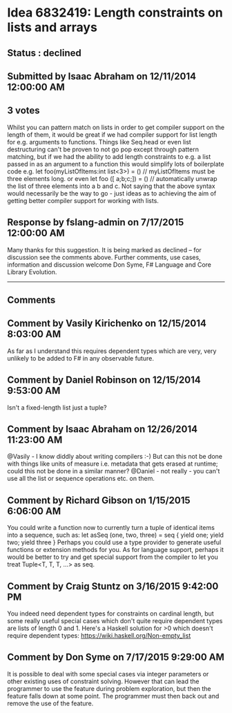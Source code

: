 # Idea 6832419: Length constraints on lists and arrays #

## Status : declined

## Submitted by Isaac Abraham on 12/11/2014 12:00:00 AM

## 3 votes

Whilst you can pattern match on lists in order to get compiler support on the length of them, it would be great if we had compiler support for list length for e.g. arguments to functions. Things like Seq.head or even list destructuring can't be proven to not go pop except through pattern matching, but if we had the ability to add length constraints to e.g. a list passed in as an argument to a function this would simplify lots of boilerplate code e.g.
let foo(myListOfItems:int list<3>) = () // myListOfItems must be three elements long.
or even
let foo ([ a;b;c;]) = () // automatically unwrap the list of three elements into a b and c.
Not saying that the above syntax would necessarily be the way to go - just ideas as to achieving the aim of getting better compiler support for working with lists.



## Response by fslang-admin on 7/17/2015 12:00:00 AM

Many thanks for this suggestion. It is being marked as declined – for discussion see the comments above.
Further comments, use cases, information and discussion welcome
Don Syme, F# Language and Core Library Evolution.

------------------------
## Comments


## Comment by Vasily Kirichenko on 12/15/2014 8:03:00 AM
As far as I understand this requires dependent types which are very, very unlikely to be added to F# in any observable future.


## Comment by Daniel Robinson on 12/15/2014 9:53:00 AM
Isn't a fixed-length list just a tuple?


## Comment by Isaac Abraham on 12/26/2014 11:23:00 AM
@Vasily - I know diddly about writing compilers :-) But can this not be done with things like units of measure i.e. metadata that gets erased at runtime; could this not be done in a similar manner?
@Daniel - not really - you can't use all the list or sequence operations etc. on them.


## Comment by Richard Gibson on 1/15/2015 6:06:00 AM
You could write a function now to currently turn a tuple of identical items into a sequence, such as:
let asSeq (one, two, three) = seq { yield one; yield two; yield three }
Perhaps you could use a type provider to generate useful functions or extension methods for you.
As for language support, perhaps it would be better to try and get special support from the compiler to let you treat Tuple<T, T, T, ...> as seq<T>.


## Comment by Craig Stuntz on 3/16/2015 9:42:00 PM
You indeed need dependent types for constraints on cardinal length, but some really useful special cases which don't quite require dependent types are lists of length 0 and 1. Here's a Haskell solution for >0 which doesn't require dependent types:
https://wiki.haskell.org/Non-empty_list


## Comment by Don Syme on 7/17/2015 9:29:00 AM
It is possible to deal with some special cases via integer parameters or other existing uses of constraint solving. However that can lead the programmer to use the feature during problem exploration, but then the feature falls down at some point. The programmer must then back out and remove the use of the feature.

